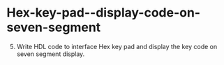 # Hex-key-pad--display-code-on-seven-segment
5. Write HDL code to interface Hex key pad and display the key code on seven segment display.
